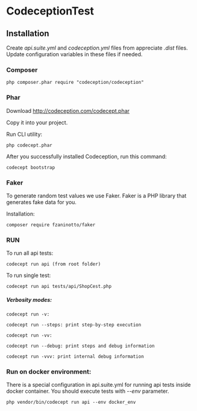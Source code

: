 # CodeceptionTest

## Installation

Create *api.suite.yml* and *codeception.yml* files from appreciate *.dist* files. Update configuration variables in these files if needed.

### Composer

    php composer.phar require "codeception/codeception"

### Phar

Download http://codeception.com/codecept.phar 

Copy it into your project.

Run CLI utility:

    php codecept.phar

After you successfully installed Codeception, run this command: 

    codecept bootstrap

### Faker

To generate random test values we use Faker. Faker is a PHP library that generates fake data for you.

Installation:

    composer require fzaninotto/faker

### RUN

To run all api tests:
    
    codecept run api (from root folder)

To run single test:

    codecept run api tests/api/ShopCest.php

##### Verbosity modes:

    codecept run -v:

    codecept run --steps: print step-by-step execution

    codecept run -vv:

    codecept run --debug: print steps and debug information

    codecept run -vvv: print internal debug information
    
### Run on docker environment:

There is a special configuration in api.suite.yml for running api tests inside docker container. You should execute tests with *--env* parameter.

    php vendor/bin/codecept run api --env docker_env